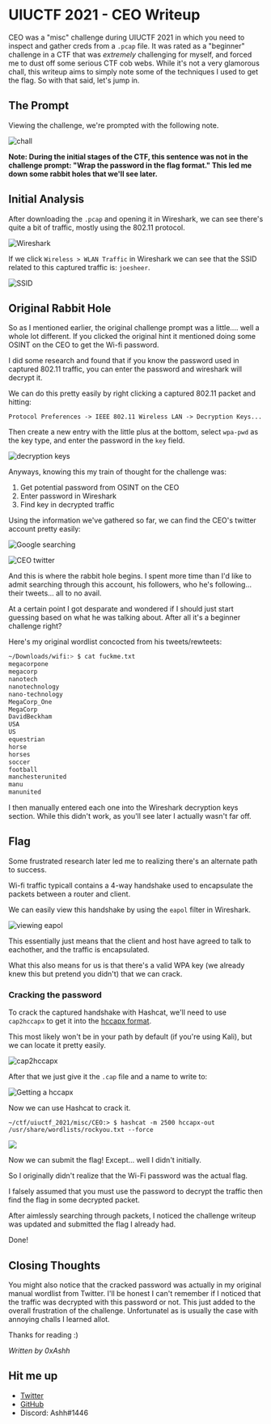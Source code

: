 # UIUCTF 2021 - CEO Writeup

CEO was a "misc" challenge during UIUCTF 2021 in which you need to inspect and gather creds from a `.pcap` file. It was rated as a "beginner" challenge in a CTF that was _extremely_ challenging for myself, and forced me to dust off some serious CTF cob webs. While it's not a very glamorous chall, this writeup aims to simply note some of the techniques I used to get the flag. So with that said, let's jump in.

## The Prompt
Viewing the challenge, we're prompted with the following note.

![chall](https://user-images.githubusercontent.com/51839088/129170333-68eb291e-509c-4255-847e-181e1753b41c.png)

**Note: During the initial stages of the CTF, this sentence was not in the challenge prompt: "Wrap the password in the flag format." 
This led me down some rabbit holes that we'll see later.**

## Initial Analysis
After downloading the `.pcap` and opening it in Wireshark, we can see there's quite a bit of traffic, mostly using the 802.11 protocol.

![Wireshark](https://user-images.githubusercontent.com/51839088/129171054-24fb4e55-178b-4eab-8302-c9f5baa95c56.png)

If we click `Wireless > WLAN Traffic` in Wireshark we can see that the SSID related to this captured traffic is: `joesheer`.

![SSID](https://user-images.githubusercontent.com/51839088/129171260-db6ac97e-1126-4425-b357-a023d4b2f7bb.png)

## Original Rabbit Hole
So as I mentioned earlier, the original challenge prompt was a little.... well a whole lot different. 
If you clicked the original hint it mentioned doing some OSINT on the CEO to get the Wi-fi password.

I did some research and found that if you know the password used in captured 802.11 traffic, you can enter the password and wireshark will decrypt it.

We can do this pretty easily by right clicking a captured 802.11 packet and hitting:

`Protocol Preferences -> IEEE 802.11 Wireless LAN -> Decryption Keys...`

Then create a new entry with the little plus at the bottom, select `wpa-pwd` as the key type, and enter the password in the `key` field.

![decryption keys](https://user-images.githubusercontent.com/51839088/129172075-040d5d61-d5b6-4206-bf98-18549d5153e0.png)

Anyways, knowing this my train of thought for the challenge was:
1. Get potential password from OSINT on the CEO
2. Enter password in Wireshark
3. Find key in decrypted traffic

Using the information we've gathered so far, we can find the CEO's twitter account pretty easily:

![Google searching](https://user-images.githubusercontent.com/51839088/129172523-279c1a3d-f473-437f-a9a6-5153e44dda64.png)

![CEO twitter](https://user-images.githubusercontent.com/51839088/129172556-72534735-4e1c-4773-aa0d-562654f833ec.png)

And this is where the rabbit hole begins. 
I spent more time than I'd like to admit searching through this account, his followers, who he's following... their tweets... all to no avail.

At a certain point I got desparate and wondered if I should just start guessing based on what he was talking about. After all it's a beginner challenge right?

Here's my original wordlist concocted from his tweets/rewteets:
```bash
~/Downloads/wifi:> $ cat fuckme.txt         
megacorpone
megacorp
nanotech
nanotechnology
nano-technology
MegaCorp_One
MegaCorp
DavidBeckham
USA
US
equestrian
horse
horses
soccer
football
manchesterunited
manu
manunited
```

I then manually entered each one into the Wireshark decryption keys section. While this didn't work, as you'll see later I actually wasn't far off.

## Flag
Some frustrated research later led me to realizing there's an alternate path to success.

Wi-fi traffic typicall contains a 4-way handshake used to encapsulate the packets between a router and client.

We can easily view this handshake by using the `eapol` filter in Wireshark.

![viewing eapol](https://user-images.githubusercontent.com/51839088/129173831-6d979fa8-e85d-4ab8-989e-338d0e8a549d.png)

This essentially just means that the client and host have agreed to talk to eachother, and the traffic is encapsulated.

What this also means for us is that there's a valid WPA key (we already knew this but pretend you didn't) that we can crack.

### Cracking the password
To crack the captured handshake with Hashcat, we'll need to use `cap2hccapx` to get it into the [hccapx format](https://hashcat.net/wiki/doku.php?id=hccapx).

This most likely won't be in your path by default (if you're using Kali), but we can locate it pretty easily.

![cap2hccapx](https://user-images.githubusercontent.com/51839088/129174463-3c3555c9-1ab5-4275-bee9-9b1a757bef83.png)

After that we just give it the `.cap` file and a name to write to:

![Getting a hccapx](https://user-images.githubusercontent.com/51839088/129174610-be5c4e09-93c3-48aa-9e20-07cfc30696b7.png)

Now we can use Hashcat to crack it.

`~/ctf/uiuctf_2021/misc/CEO:> $ hashcat -m 2500 hccapx-out /usr/share/wordlists/rockyou.txt --force `

![](https://user-images.githubusercontent.com/51839088/129174858-af1113b3-7f0f-4288-bd57-3503f09eff5b.png)

Now we can submit the flag! Except... well I didn't initially.

So I originally didn't realize that the Wi-Fi password was the actual flag. 

I falsely assumed that you must use the password to decrypt the traffic then find the flag in some decrypted packet.

After aimlessly searching through packets, I noticed the challenge writeup was updated and submitted the flag I already had.

Done!

## Closing Thoughts

You might also notice that the cracked password was actually in my original manual wordlist from Twitter. I'll be honest I can't remember if I noticed that the traffic was decrypted with this password or not. This just added to the overall frustration of the challenge. Unfortunatel as is usually the case with annoying challs I learned allot. 

Thanks for reading :)

_Written by 0xAshh_

## Hit me up
- [Twitter](https://twitter.com/0xAshhh)
- [GitHub](https://github.com/0xash)
- Discord: Ashh#1446
